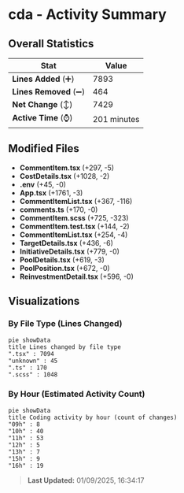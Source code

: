# cda - Activity Summary 

## Overall Statistics

| Stat                   | Value                                                             |
| ---------------------- | ----------------------------------------------------------------- |
| **Lines Added** (➕)   | 7893                                          |
| **Lines Removed** (➖) | 464                                        |
| **Net Change** (↕)    | 7429                |
| **Active Time** (⌚)   | 201 minutes |


## Modified Files
- **CommentItem.tsx** (+297, -5)
- **CostDetails.tsx** (+1028, -2)
- **.env** (+45, -0)
- **App.tsx** (+1761, -3)
- **CommentItemList.tsx** (+367, -116)
- **comments.ts** (+170, -0)
- **CommentItem.scss** (+725, -323)
- **CommentItem.test.tsx** (+144, -2)
- **CommentItemList.tsx** (+254, -4)
- **TargetDetails.tsx** (+436, -6)
- **InitiativeDetails.tsx** (+779, -0)
- **PoolDetails.tsx** (+619, -3)
- **PoolPosition.tsx** (+672, -0)
- **ReinvestmentDetail.tsx** (+596, -0)

## Visualizations

### By File Type (Lines Changed)

```mermaid
pie showData
title Lines changed by file type
".tsx" : 7094
"unknown" : 45
".ts" : 170
".scss" : 1048
```

### By Hour (Estimated Activity Count)

```mermaid
pie showData
title Coding activity by hour (count of changes)
"09h" : 8
"10h" : 40
"11h" : 53
"12h" : 5
"13h" : 7
"15h" : 9
"16h" : 19
```


> **Last Updated:** 01/09/2025, 16:34:17